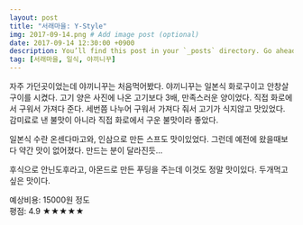 ```yaml
---
layout: post
title: "서래마을: Y-Style"
img: 2017-09-14.png # Add image post (optional)
date: 2017-09-14 12:30:00 +0900
description: You’ll find this post in your `_posts` directory. Go ahead and edit it and re-build the site to see your changes. # Add post description (optional)
tag: [서래마을, 일식, 야끼니꾸]
---
```

자주 가던곳이었는데 야끼니꾸는 처음먹어봤다. 야끼니꾸는 일본식 화로구이고 안창살 구이를 시켰다. 고기 양은 사진에 나온 고기보다 3배, 만족스러운 양이었다. 직접 화로에서 구워서 가져다 준다. 세번쯤 나누어 구워서 가져다 줘서 고기가 식지않고 맛있었다. 감미료로 낸 불맛이 아니라 직접 화로에서 구운 불맛이라 좋았다.

일본식 수란 온센다마고와, 인삼으로 만든 스프도 맛이있었다. 그런데 예전에 왔을때보다 약간 맛이 없어졌다. 만드는 분이 달라진듯...

후식으로 안닌도후라고, 아몬드로 만든 푸딩을 주는데 이것도 정말 맛이있다. 두개먹고싶은 맛이다.

예상비용: 15000원 정도 <br>
평점: 4.9 &#9733;&#9733;&#9733;&#9733;&#9733;
